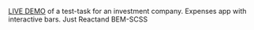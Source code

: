 <a href='https://cute-puffpuff-fa343d.netlify.app/'>LIVE DEMO</a> of a test-task for an investment company. Expenses app with interactive bars. 
Just Reactand BEM-SCSS

